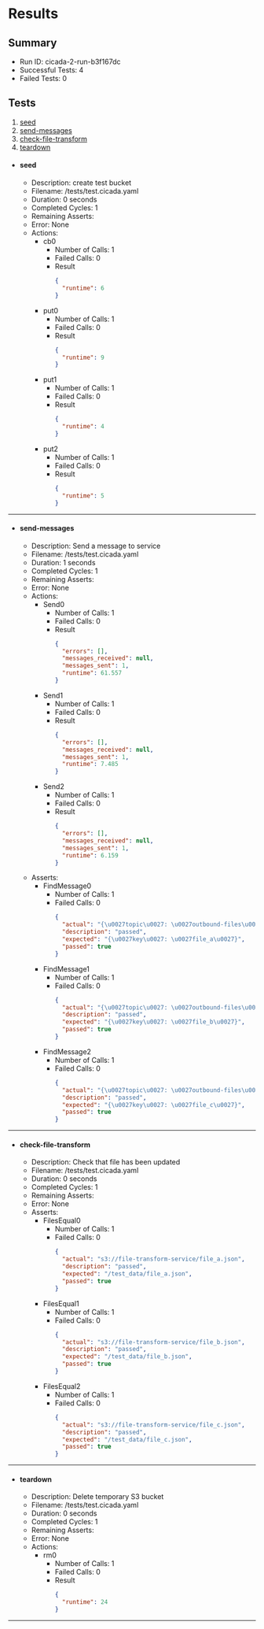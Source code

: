 # Results

## Summary

* Run ID: cicada-2-run-b3f167dc
* Successful Tests: 4
* Failed Tests: 0

## Tests
1. [seed](#seed)
2. [send-messages](#send-messages)
3. [check-file-transform](#check-file-transform)
4. [teardown](#teardown)
* #### seed
    - Description: create test bucket
    - Filename: /tests/test.cicada.yaml
    - Duration: 0 seconds
    - Completed Cycles: 1
    - Remaining Asserts: 
    - Error: None
    - Actions:
        * cb0
            - Number of Calls: 1
            - Failed Calls: 0
            - Result
                ```json
                {
                  "runtime": 6
                }
                ```
        * put0
            - Number of Calls: 1
            - Failed Calls: 0
            - Result
                ```json
                {
                  "runtime": 9
                }
                ```
        * put1
            - Number of Calls: 1
            - Failed Calls: 0
            - Result
                ```json
                {
                  "runtime": 4
                }
                ```
        * put2
            - Number of Calls: 1
            - Failed Calls: 0
            - Result
                ```json
                {
                  "runtime": 5
                }
                ```
---

* #### send-messages
    - Description: Send a message to service
    - Filename: /tests/test.cicada.yaml
    - Duration: 1 seconds
    - Completed Cycles: 1
    - Remaining Asserts: 
    - Error: None
    - Actions:
        * Send0
            - Number of Calls: 1
            - Failed Calls: 0
            - Result
                ```json
                {
                  "errors": [],
                  "messages_received": null,
                  "messages_sent": 1,
                  "runtime": 61.557
                }
                ```
        * Send1
            - Number of Calls: 1
            - Failed Calls: 0
            - Result
                ```json
                {
                  "errors": [],
                  "messages_received": null,
                  "messages_sent": 1,
                  "runtime": 7.485
                }
                ```
        * Send2
            - Number of Calls: 1
            - Failed Calls: 0
            - Result
                ```json
                {
                  "errors": [],
                  "messages_received": null,
                  "messages_sent": 1,
                  "runtime": 6.159
                }
                ```
    - Asserts:
        * FindMessage0
            - Number of Calls: 1
            - Failed Calls: 0
                ```json
                {
                  "actual": "{\u0027topic\u0027: \u0027outbound-files\u0027, \u0027key\u0027: \u0027file_a\u0027, \u0027value\u0027: None}",
                  "description": "passed",
                  "expected": "{\u0027key\u0027: \u0027file_a\u0027}",
                  "passed": true
                }
                ```
        * FindMessage1
            - Number of Calls: 1
            - Failed Calls: 0
                ```json
                {
                  "actual": "{\u0027topic\u0027: \u0027outbound-files\u0027, \u0027key\u0027: \u0027file_a\u0027, \u0027value\u0027: None}",
                  "description": "passed",
                  "expected": "{\u0027key\u0027: \u0027file_b\u0027}",
                  "passed": true
                }
                ```
        * FindMessage2
            - Number of Calls: 1
            - Failed Calls: 0
                ```json
                {
                  "actual": "{\u0027topic\u0027: \u0027outbound-files\u0027, \u0027key\u0027: \u0027file_a\u0027, \u0027value\u0027: None}",
                  "description": "passed",
                  "expected": "{\u0027key\u0027: \u0027file_c\u0027}",
                  "passed": true
                }
                ```
---

* #### check-file-transform
    - Description: Check that file has been updated
    - Filename: /tests/test.cicada.yaml
    - Duration: 0 seconds
    - Completed Cycles: 1
    - Remaining Asserts: 
    - Error: None
    - Asserts:
        * FilesEqual0
            - Number of Calls: 1
            - Failed Calls: 0
                ```json
                {
                  "actual": "s3://file-transform-service/file_a.json",
                  "description": "passed",
                  "expected": "/test_data/file_a.json",
                  "passed": true
                }
                ```
        * FilesEqual1
            - Number of Calls: 1
            - Failed Calls: 0
                ```json
                {
                  "actual": "s3://file-transform-service/file_b.json",
                  "description": "passed",
                  "expected": "/test_data/file_b.json",
                  "passed": true
                }
                ```
        * FilesEqual2
            - Number of Calls: 1
            - Failed Calls: 0
                ```json
                {
                  "actual": "s3://file-transform-service/file_c.json",
                  "description": "passed",
                  "expected": "/test_data/file_c.json",
                  "passed": true
                }
                ```
---

* #### teardown
    - Description: Delete temporary S3 bucket
    - Filename: /tests/test.cicada.yaml
    - Duration: 0 seconds
    - Completed Cycles: 1
    - Remaining Asserts: 
    - Error: None
    - Actions:
        * rm0
            - Number of Calls: 1
            - Failed Calls: 0
            - Result
                ```json
                {
                  "runtime": 24
                }
                ```
---
